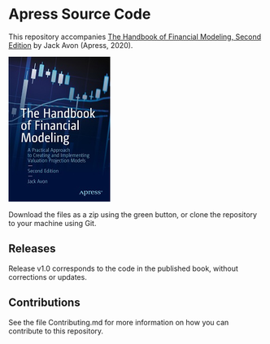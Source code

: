 # Apress Source Code

This repository accompanies [The Handbook of Financial Modeling, Second Edition](http://www.apress.com/9781484265390) by Jack Avon (Apress, 2020).

[comment]: #cover
![Cover image](9781484265390.jpg)

Download the files as a zip using the green button, or clone the repository to your machine using Git.

## Releases

Release v1.0 corresponds to the code in the published book, without corrections or updates.

## Contributions

See the file Contributing.md for more information on how you can contribute to this repository.